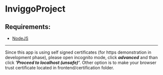 # InviggoProject
## Requirements:
- [NodeJS](https://nodejs.org/en/)

<hr>

Since this app is using self signed certificates (for https demonstration in development phase), please open incognito mode, click ***advanced*** and than click 
***'Proceed to localhost (unsafe)'***.
Other option is to make your browser trust certificate located in frontend/certification folder.
